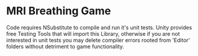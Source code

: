 # MRI Breathing Game

Code requires NSubstitute to compile and run it's unit tests. Unity provides free Testing Tools that will import this Library, otherwise if you are not interested in unit tests you may delete compiler errors rooted from 'Editor' folders without detriment to game functionality.